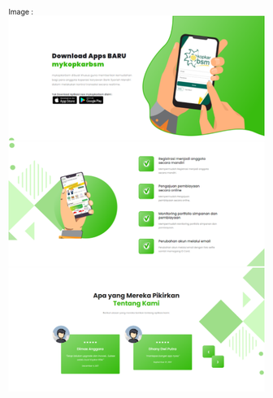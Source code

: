 Image :
![myimage-alt-tag](https://raw.githubusercontent.com/rakaardiansyah/frontend-downloadapp/master/image-frontend/1.png)
![myimage-alt-tag](https://raw.githubusercontent.com/rakaardiansyah/frontend-downloadapp/master/image-frontend/2.png)
![myimage-alt-tag](https://raw.githubusercontent.com/rakaardiansyah/frontend-downloadapp/master/image-frontend/3.png)

